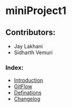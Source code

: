 # miniProject1

## Contributors:
- Jay Lakhani
- Sidharth Vemuri

### Index:
- [Introduction](introduction.md)
- [GitFlow](gitflow.md)
- [Definations](Definations.md)
- [Changelog](Changelog.md)


